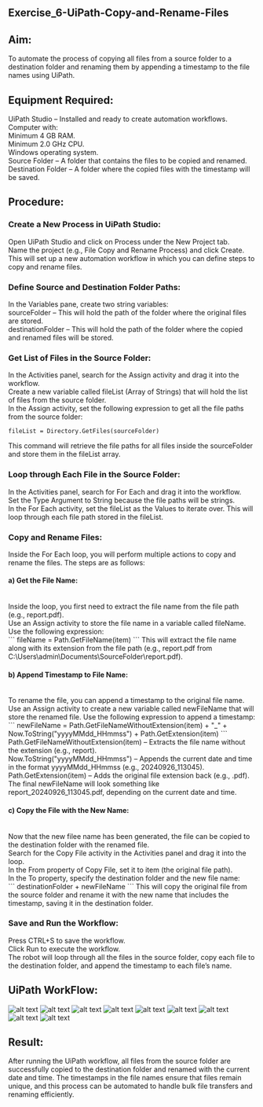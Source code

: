 ## Exercise_6-UiPath-Copy-and-Rename-Files

## Aim:

To automate the process of copying all files from a source folder to a destination folder and renaming them by appending a timestamp to the file names using UiPath.

## Equipment Required:

UiPath Studio – Installed and ready to create automation workflows.<br>
Computer with:<br>
Minimum 4 GB RAM.<br>
Minimum 2.0 GHz CPU.<br>
Windows operating system.<br>
Source Folder – A folder that contains the files to be copied and renamed.<br>
Destination Folder – A folder where the copied files with the timestamp will be saved.

## Procedure:

### Create a New Process in UiPath Studio:

Open UiPath Studio and click on Process under the New Project tab.<br>
Name the project (e.g., File Copy and Rename Process) and click Create.<br>
This will set up a new automation workflow in which you can define steps to copy and rename files.

### Define Source and Destination Folder Paths:

In the Variables pane, create two string variables:<br>
sourceFolder – This will hold the path of the folder where the original files are stored.<br>
destinationFolder – This will hold the path of the folder where the copied and renamed files will be stored.

### Get List of Files in the Source Folder:

In the Activities panel, search for the Assign activity and drag it into the workflow.<br>
Create a new variable called fileList (Array of Strings) that will hold the list of files from the source folder.<br>
In the Assign activity, set the following expression to get all the file paths from the source folder:<br>

```
fileList = Directory.GetFiles(sourceFolder)
```

This command will retrieve the file paths for all files inside the sourceFolder and store them in the fileList array.

### Loop through Each File in the Source Folder:

In the Activities panel, search for For Each and drag it into the workflow.<br>
Set the Type Argument to String because the file paths will be strings.<br>
In the For Each activity, set the fileList as the Values to iterate over. This will loop through each file path stored in the fileList.

### Copy and Rename Files:

Inside the For Each loop, you will perform multiple actions to copy and rename the files. The steps are as follows:<br>

#### a) Get the File Name:<br>

<br>
Inside the loop, you first need to extract the file name from the file path (e.g., report.pdf).<br>
Use an Assign activity to store the file name in a variable called fileName. Use the following expression:<br>
```
fileName = Path.GetFileName(item)
```
This will extract the file name along with its extension from the file path (e.g., report.pdf from C:\Users\admin\Documents\SourceFolder\report.pdf).<br>

#### b) Append Timestamp to File Name:<br>

<br>
To rename the file, you can append a timestamp to the original file name.<br>
Use an Assign activity to create a new variable called newFileName that will store the renamed file. Use the following expression to append a timestamp:<br>
```
newFileName = Path.GetFileNameWithoutExtension(item) + "_" + Now.ToString("yyyyMMdd_HHmmss") + Path.GetExtension(item)
```
Path.GetFileNameWithoutExtension(item) – Extracts the file name without the extension (e.g., report).<br>
Now.ToString("yyyyMMdd_HHmmss") – Appends the current date and time in the format yyyyMMdd_HHmmss (e.g., 20240926_113045).<br>
Path.GetExtension(item) – Adds the original file extension back (e.g., .pdf).<br>
The final newFileName will look something like report_20240926_113045.pdf, depending on the current date and time.<br>

#### c) Copy the File with the New Name:<br>

<br>
Now that the new filee name has been generated, the file can be copied to the destination folder with the renamed file.<br>
Search for the Copy File activity in the Activities panel and drag it into the loop.<br>
In the From property of Copy File, set it to item (the original file path).<br>
In the To property, specify the destination folder and the new file name:<br>
```
destinationFolder + newFileName
```
This will copy the original file from the source folder and rename it with the new name that includes the timestamp, saving it in the destination folder.

### Save and Run the Workflow:

Press CTRL+S to save the workflow.<br>
Click Run to execute the workflow.<br>
The robot will loop through all the files in the source folder, copy each file to the destination folder, and append the timestamp to each file’s name.

## UiPath WorkFlow:

![alt text](<img/Screenshot 2024-09-26 192231.png>)
![alt text](<img/Screenshot 2024-09-26 192316.png>)
![alt text](<img/Screenshot 2024-09-26 192340.png>)
![alt text](<img/Screenshot 2024-09-26 192416.png>)
![alt text](<img/Screenshot 2024-09-26 192512.png>)
![alt text](<img/Screenshot 2024-09-26 192712.png>)
![alt text](<img/Screenshot 2024-09-26 192828.png>)
![alt text](<img/Screenshot 2024-09-26 192912.png>)
![alt text](<img/Screenshot 2024-09-26 192949.png>)

## Result:

After running the UiPath workflow, all files from the source folder are successfully copied to the destination folder and renamed with the current date and time. The timestamps in the file names ensure that files remain unique, and this process can be automated to handle bulk file transfers and renaming efficiently.
